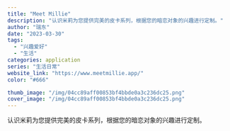 ```yaml
---
title: "Meet Millie"
description: "认识米莉为您提供完美的皮卡系列，根据您的暗恋对象的兴趣进行定制。"
author: "瑞东"
date: "2023-03-30"
tags:
  - "兴趣爱好"
  - "生活"
categories: application
series: "生活日常"
website_link: "https://www.meetmillie.app/"
color: "#666"

thumb_image: "/img/04cc89aff00853bf4bbde0a3c236dc25.png"
cover_image: "/img/04cc89aff00853bf4bbde0a3c236dc25.png"
---
```


认识米莉为您提供完美的皮卡系列，根据您的暗恋对象的兴趣进行定制。